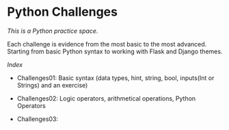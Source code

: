 # Python Challenges
*_This is a Python practice space._*

Each challenge is evidence from the most basic to the most advanced.
Starting from basic Python syntax to working with Flask and Django themes.

*Index*
- Challenges01: Basic syntax (data types, hint, string, bool, inputs(Int or Strings) and an exercise)

- Challenges02: Logic operators, arithmetical operations, Python Operators

- Challenges03: 